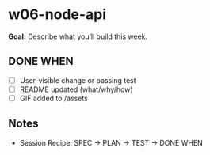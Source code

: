 ﻿# w06-node-api

**Goal:** Describe what you’ll build this week.

## DONE WHEN
- [ ] User-visible change or passing test
- [ ] README updated (what/why/how)
- [ ] GIF added to /assets

## Notes
- Session Recipe: SPEC → PLAN → TEST → DONE WHEN
